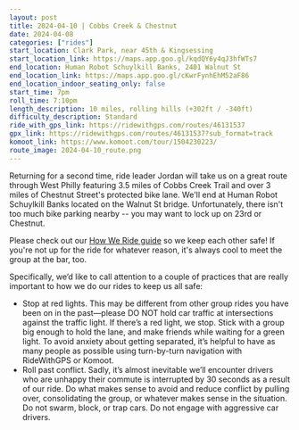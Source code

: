 ```yaml
---
layout: post
title: 2024-04-10 | Cobbs Creek & Chestnut
date: 2024-04-08
categories: ["rides"]
start_location: Clark Park, near 45th & Kingsessing
start_location_link: https://maps.app.goo.gl/kqdQY6y4qJ3hfWTs7
end_location: Human Robot Schuylkill Banks, 2401 Walnut St
end_location_link: https://maps.app.goo.gl/cKwrFynhEhM52aF86
end_location_indoor_seating_only: false
start_time: 7pm
roll_time: 7:10pm
length_description: 10 miles, rolling hills (+302ft / -340ft)
difficulty_description: Standard
ride_with_gps_link: https://ridewithgps.com/routes/46131537
gpx_link: https://ridewithgps.com/routes/46131537?sub_format=track
komoot_link: https://www.komoot.com/tour/1504230223/
route_image: 2024-04-10_route.png
---
```


Returning for a second time, ride leader Jordan will take us on a great route through West Philly featuring 3.5 miles of Cobbs Creek Trail and over 3 miles of Chestnut Street's protected bike lane. We'll end at Human Robot Schuylkill Banks located on the Walnut St bridge. Unfortunately, there isn't too much bike parking nearby -- you may want to lock up on 23rd or Chestnut. 

Please check out our [How We Ride guide](https://wednightrides.org/how-we-ride/) so we keep each other safe! If you're not up for the ride for whatever reason, it's always cool to meet the group at the bar, too.

Specifically, we’d like to call attention to a couple of practices that are really important to how we do our rides to keep us all safe:
 
* Stop at red lights. This may be different from other group rides you have been on in the past—please DO NOT hold car traffic at intersections against the traffic light. If there’s a red light, we stop. Stick with a group big enough to hold the lane, and make friends while waiting for a green light. To avoid anxiety about getting separated, it’s helpful to have as many people as possible using turn-by-turn navigation with RideWithGPS or Komoot.
* Roll past conflict. Sadly, it’s almost inevitable we’ll encounter drivers who are unhappy their commute is interrupted by 30 seconds as a result of our ride. Do what makes sense to avoid and reduce conflict by pulling over, consolidating the group, or whatever makes sense in the situation. Do not swarm, block, or trap cars. Do not engage with aggressive car drivers.


